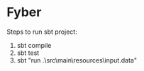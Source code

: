 # Fyber 
Steps to run sbt project:

1. sbt compile
2. sbt test
3. sbt "run .\src\main\resources\input.data"
